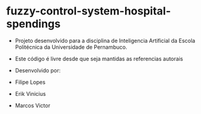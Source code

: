 # fuzzy-control-system-hospital-spendings

- Projeto desenvolvido para a disciplina de Inteligencia Artificial da Escola Politécnica da Universidade de Pernambuco.
- Este código é livre desde que seja mantidas as referencias autorais
- Desenvolvido por:

- Filipe Lopes
- Erik Vinicius
- Marcos Victor
